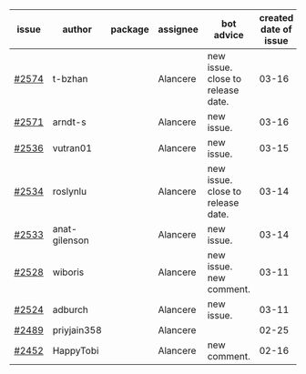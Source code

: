 | issue | author | package | assignee | bot advice | created date of issue | target release date | date from target |
| ------ | ------ | ------ | ------ | ------ | ------ | ------ | :-----: |
| [#2574](https://github.com/Azure/sdk-release-request/issues/2574) | t-bzhan |  | Alancere | new issue. close to release date.  | 03-16 | 03-18 | 0 |
| [#2571](https://github.com/Azure/sdk-release-request/issues/2571) | arndt-s |  | Alancere | new issue. | 03-16 | 03-30 |  |
| [#2536](https://github.com/Azure/sdk-release-request/issues/2536) | vutran01 |  | Alancere | new issue. | 03-15 | 03-29 |  |
| [#2534](https://github.com/Azure/sdk-release-request/issues/2534) | roslynlu |  | Alancere | new issue. close to release date.  | 03-14 | 03-18 | 0 |
| [#2533](https://github.com/Azure/sdk-release-request/issues/2533) | anat-gilenson |  | Alancere | new issue. | 03-14 | 03-28 |  |
| [#2528](https://github.com/Azure/sdk-release-request/issues/2528) | wiboris |  | Alancere | new issue. new comment. | 03-11 | 03-31 |  |
| [#2524](https://github.com/Azure/sdk-release-request/issues/2524) | adburch |  | Alancere | new issue. | 03-11 | 03-21 |  |
| [#2489](https://github.com/Azure/sdk-release-request/issues/2489) | priyjain358 |  | Alancere |  | 02-25 | 03-14 |  |
| [#2452](https://github.com/Azure/sdk-release-request/issues/2452) | HappyTobi |  | Alancere | new comment. | 02-16 | 03-09 |  |
